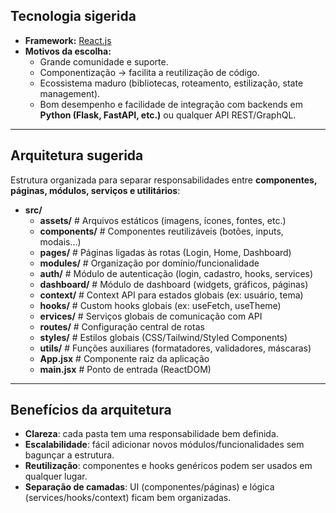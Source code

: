 ##  Tecnologia sigerida
- **Framework:** [React.js](https://react.dev/)  
- **Motivos da escolha:**
  - Grande comunidade e suporte.
  - Componentização → facilita a reutilização de código.
  - Ecossistema maduro (bibliotecas, roteamento, estilização, state management).
  - Bom desempenho e facilidade de integração com backends em **Python (Flask, FastAPI, etc.)** ou qualquer API REST/GraphQL.

---

##  Arquitetura sugerida
Estrutura organizada para separar responsabilidades entre **componentes, páginas, módulos, serviços e utilitários**:

- **src/**
  - **assets/** # Arquivos estáticos (imagens, ícones, fontes, etc.)
  - **components/** # Componentes reutilizáveis (botões, inputs, modais...)
  - **pages/** # Páginas ligadas às rotas (Login, Home, Dashboard)
  - **modules/** # Organização por domínio/funcionalidade
  - **auth/** # Módulo de autenticação (login, cadastro, hooks, services)
  - **dashboard/** # Módulo de dashboard (widgets, gráficos, páginas)
  - **context/** # Context API para estados globais (ex: usuário, tema)
  - **hooks/** # Custom hooks globais (ex: useFetch, useTheme)
  - **ervices/** # Serviços globais de comunicação com API
  - **routes/** # Configuração central de rotas
  - **styles/** # Estilos globais (CSS/Tailwind/Styled Components)
  - **utils/** # Funções auxiliares (formatadores, validadores, máscaras)
  - **App.jsx** # Componente raiz da aplicação
  - **main.jsx** # Ponto de entrada (ReactDOM)

---

##  Benefícios da arquitetura
- **Clareza**: cada pasta tem uma responsabilidade bem definida.  
- **Escalabilidade**: fácil adicionar novos módulos/funcionalidades sem bagunçar a estrutura.  
- **Reutilização**: componentes e hooks genéricos podem ser usados em qualquer lugar.  
- **Separação de camadas**: UI (componentes/páginas) e lógica (services/hooks/context) ficam bem organizadas.  

